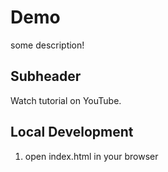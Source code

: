 # Demo

some description!

## Subheader

Watch tutorial on YouTube.

## Local Development

1. open index.html in your browser